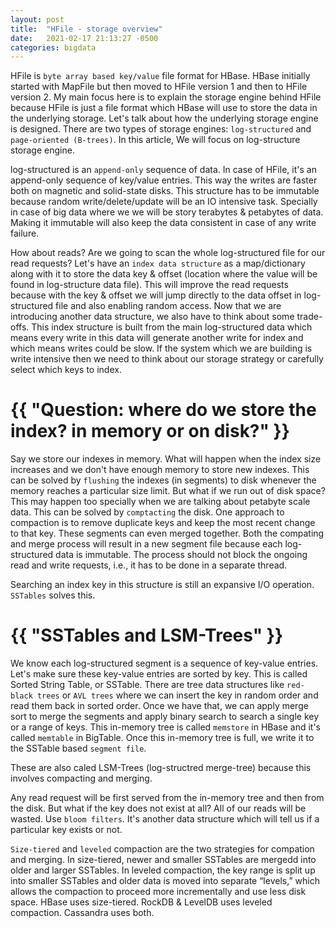 ```yaml
---
layout: post
title:  "HFile - storage overview"
date:   2021-02-17 21:13:27 -0500
categories: bigdata
---
```


HFile is `byte array based key/value` file format for HBase. HBase initially started with MapFile but then moved to HFile version 1 and then to HFile version 2. My main focus here is to explain the storage engine behind HFile because HFile is just a file format which HBase will use to store the data in the underlying storage. Let's talk about how the underlying storage engine is designed. There are two types of storage engines: `log-structured` and `page-oriented (B-trees)`. In this article, We will focus on log-structure storage engine. 

log-structured is an `append-only` sequence of data. In case of HFile, it's an append-only sequence of key/value entries. This way the writes are faster both on magnetic and solid-state disks. This structure has to be immutable because random write/delete/update will be an IO intensive task. Specially in case of big data where we we will be story terabytes & petabytes of data. Making it immutable will also keep the data consistent in case of any write failure.

How about reads? Are we going to scan the whole log-structured file for our read requests? Let's have an `index data structure` as a map/dictionary along with it to store the data key & offset (location where the value will be found in log-structure data file). This will improve the read requests because with the key & offset we will jump directly to the data offset in log-structured file and also enabling random access. Now that we are introducing another data structure, we also have to think about some trade-offs. This index structure is built from the main log-structured data which means every write in this data will generate another write for index and which means writes could be slow. If the system which we are building is write intensive then we need to think about our storage strategy or carefully select which keys to index. 

<h1>{{ "Question: where do we store the index? in memory or on disk?" }}</h1>

Say we store our indexes in memory. What will happen when the index size increases and we don't have enough memory to store new indexes. This can be solved by `flushing` the indexes (in segments) to disk whenever the memory reaches a particular size limit. But what if we run out of disk space? This may happen too specially when we are talking about petabyte scale data. This can be solved by `comptacting` the disk. One approach to compaction is to remove duplicate keys and keep the most recent change to that key. These segments can even merged together. Both the compating and merge process will result in a new segment file because each log-structured data is immutable. The process should not block the ongoing read and write requests, i.e., it has to be done in a separate thread.

Searching an index key in this structure is still an expansive I/O operation. `SSTables` solves this. 

<h1>{{ "SSTables and LSM-Trees" }}</h1>

We know each log-structured segment is a sequence of key-value entries. Let's make sure these key-value entries are sorted by key. This is called Sorted String Table, or SSTable. There are tree data structures like `red-black trees` or `AVL trees` where we can insert the key in random order and read them back in sorted order. Once we have that, we can apply merge sort to merge the segments and apply binary search to search a single key or a range of keys. This in-memory tree is called `memstore` in HBase and it's called `memtable` in BigTable. Once this in-memory tree is full, we write it to the SSTable based `segment file`. 

These are also caled LSM-Trees (log-structred merge-tree) because this involves compacting and merging.

Any read request will be first served from the in-memory tree and then from the disk. But what if the key does not exist at all? All of our reads will be wasted. Use `bloom filters`. It's another data structure which will tell us if a particular key exists or not. 

`Size-tiered` and `leveled` compaction are the two strategies for compation and merging. In size-tiered, newer and smaller SSTables are mergedd into older and larger SSTables. In leveled compaction, the key range is split up into smaller SSTables and older data is moved into separate “levels,” which allows the compaction to proceed more incrementally and use less disk space. HBase uses size-tiered. RockDB & LevelDB uses leveled compaction. Cassandra uses both.
